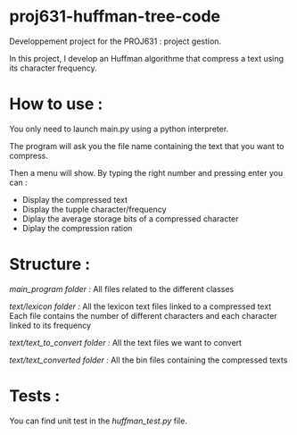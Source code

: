 # proj631-huffman-tree-code

Developpement project for the PROJ631 : project gestion.

In this project, I develop an Huffman algorithme that compress a text using its character frequency.


# How to use :
You only need to launch main.py using a python interpreter.

The program will ask you the file name containing the text that you want to compress.

Then a menu will show. By typing the right number and pressing enter you can :
* Display the compressed text
* Display the tupple character/frequency
* Diplay the average storage bits of a compressed character
* Diplay the compression ration


# Structure :
_main_program folder :_
All files related to the different classes

_text/lexicon folder :_
All the lexicon text files linked to a compressed text
Each file contains the number of different characters and each character linked to its frequency

_text/text_to_convert folder :_
All the text files we want to convert

_text/text_converted folder :_
All the bin files containing the compressed texts

# Tests :
You can find unit test in the _huffman_test.py_ file.
